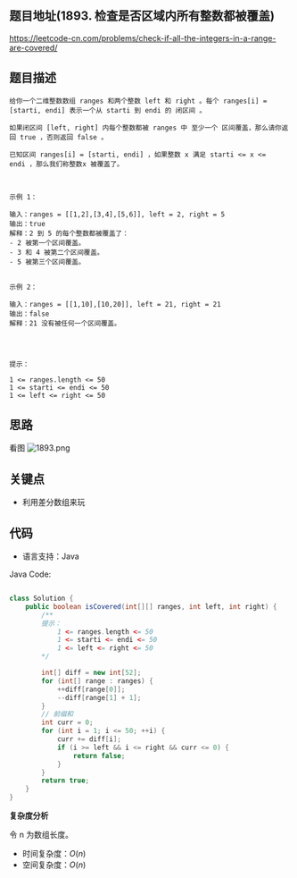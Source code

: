 
## 题目地址(1893. 检查是否区域内所有整数都被覆盖)

https://leetcode-cn.com/problems/check-if-all-the-integers-in-a-range-are-covered/

## 题目描述

```
给你一个二维整数数组 ranges 和两个整数 left 和 right 。每个 ranges[i] = [starti, endi] 表示一个从 starti 到 endi 的 闭区间 。

如果闭区间 [left, right] 内每个整数都被 ranges 中 至少一个 区间覆盖，那么请你返回 true ，否则返回 false 。

已知区间 ranges[i] = [starti, endi] ，如果整数 x 满足 starti <= x <= endi ，那么我们称整数x 被覆盖了。

 

示例 1：

输入：ranges = [[1,2],[3,4],[5,6]], left = 2, right = 5
输出：true
解释：2 到 5 的每个整数都被覆盖了：
- 2 被第一个区间覆盖。
- 3 和 4 被第二个区间覆盖。
- 5 被第三个区间覆盖。


示例 2：

输入：ranges = [[1,10],[10,20]], left = 21, right = 21
输出：false
解释：21 没有被任何一个区间覆盖。


 

提示：

1 <= ranges.length <= 50
1 <= starti <= endi <= 50
1 <= left <= right <= 50
```



## 思路
看图
![1893.png](https://pic.leetcode-cn.com/1627032844-BrjTaD-1893.png)


## 关键点

-  利用差分数组来玩

## 代码

- 语言支持：Java

Java Code:

```java

class Solution {
    public boolean isCovered(int[][] ranges, int left, int right) {
        /**
        提示：
            1 <= ranges.length <= 50
            1 <= starti <= endi <= 50
            1 <= left <= right <= 50
        */

        int[] diff = new int[52];   
        for (int[] range : ranges) {
            ++diff[range[0]];
            --diff[range[1] + 1];
        }
        // 前缀和
        int curr = 0;
        for (int i = 1; i <= 50; ++i) {
            curr += diff[i];
            if (i >= left && i <= right && curr <= 0) {
                return false;
            }
        }
        return true;
    }
}

```


**复杂度分析**

令 n 为数组长度。

- 时间复杂度：$O(n)$
- 空间复杂度：$O(n)$
